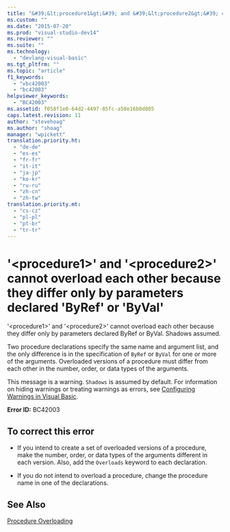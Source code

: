 ```yaml
---
title: "&#39;&lt;procedure1&gt;&#39; and &#39;&lt;procedure2&gt;&#39; cannot overload each other because they differ only by parameters declared &#39;ByRef&#39; or &#39;ByVal&#39; | Microsoft Docs"
ms.custom: ""
ms.date: "2015-07-20"
ms.prod: "visual-studio-dev14"
ms.reviewer: ""
ms.suite: ""
ms.technology: 
  - "devlang-visual-basic"
ms.tgt_pltfrm: ""
ms.topic: "article"
f1_keywords: 
  - "vbc42003"
  - "bc42003"
helpviewer_keywords: 
  - "BC42003"
ms.assetid: f058f1e0-64d2-4497-85fc-a58e16b0d805
caps.latest.revision: 11
author: "stevehoag"
ms.author: "shoag"
manager: "wpickett"
translation.priority.ht: 
  - "de-de"
  - "es-es"
  - "fr-fr"
  - "it-it"
  - "ja-jp"
  - "ko-kr"
  - "ru-ru"
  - "zh-cn"
  - "zh-tw"
translation.priority.mt: 
  - "cs-cz"
  - "pl-pl"
  - "pt-br"
  - "tr-tr"
---
```

# &#39;&lt;procedure1&gt;&#39; and &#39;&lt;procedure2&gt;&#39; cannot overload each other because they differ only by parameters declared &#39;ByRef&#39; or &#39;ByVal&#39;
'\<procedure1>' and '\<procedure2>' cannot overload each other because they differ only by parameters declared ByRef or ByVal. Shadows assumed.  
  
 Two procedure declarations specify the same name and argument list, and the only difference is in the specification of `ByRef` or `ByVal` for one or more of the arguments. Overloaded versions of a procedure must differ from each other in the number, order, or data types of the arguments.  
  
 This message is a warning. `Shadows` is assumed by default. For information on hiding warnings or treating warnings as errors, see [Configuring Warnings in Visual Basic](/visualstudio/ide/configuring-warnings-in-visual-basic).  
  
 **Error ID:** BC42003  
  
## To correct this error  
  
-   If you intend to create a set of overloaded versions of a procedure, make the number, order, or data types of the arguments different in each version. Also, add the `Overloads` keyword to each declaration.  
  
-   If you do not intend to overload a procedure, change the procedure name in one of the declarations.  
  
## See Also  
 [Procedure Overloading](../../visual-basic/programming-guide/language-features/procedures/procedure-overloading.md)